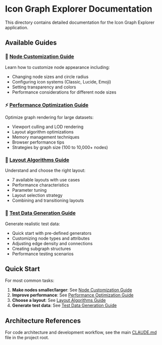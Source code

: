 # Icon Graph Explorer Documentation

This directory contains detailed documentation for the Icon Graph Explorer application.

## Available Guides

### 📐 [Node Customization Guide](node-customization.md)
Learn how to customize node appearance including:
- Changing node sizes and circle radius
- Configuring icon systems (Classic, Lucide, Emoji)
- Setting transparency and colors
- Performance considerations for different node sizes

### ⚡ [Performance Optimization Guide](performance-optimization.md)
Optimize graph rendering for large datasets:
- Viewport culling and LOD rendering
- Layout algorithm optimizations
- Memory management techniques
- Browser performance tips
- Strategies by graph size (100 to 10,000+ nodes)

### 🔀 [Layout Algorithms Guide](layouts.md)
Understand and choose the right layout:
- 7 available layouts with use cases
- Performance characteristics
- Parameter tuning
- Layout selection strategy
- Combining and transitioning layouts

### 🧪 [Test Data Generation Guide](test-data-generation.md)
Generate realistic test data:
- Quick start with pre-defined generators
- Customizing node types and attributes
- Adjusting edge density and connections
- Creating subgraph structures
- Performance testing scenarios

## Quick Start

For most common tasks:

1. **Make nodes smaller/larger**: See [Node Customization Guide](node-customization.md#changing-node-sizes)
2. **Improve performance**: See [Performance Optimization Guide](performance-optimization.md#optimization-strategies-by-graph-size)
3. **Choose a layout**: See [Layout Algorithms Guide](layouts.md#layout-selection-strategy)
4. **Generate test data**: See [Test Data Generation Guide](test-data-generation.md#quick-start)

## Architecture References

For code architecture and development workflow, see the main [CLAUDE.md](../CLAUDE.md) file in the project root.